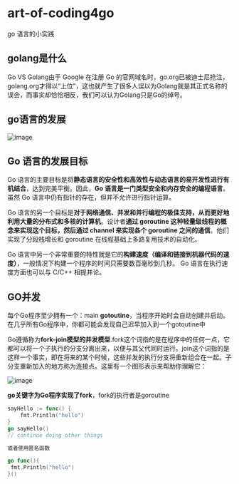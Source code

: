 # art-of-coding4go
go 语言的小实践

## golang是什么

Go VS Golang由于 Google 在注册 Go 的官网域名时，go.org已被迪士尼抢注，golang.org才得以“上位”，这也就产生了很多人误以为Golang就是其正式名称的误会，而事实却恰恰相反，我们可以认为Golang只是Go的绰号。

## go语言的发展

![image](https://user-images.githubusercontent.com/13504729/130402670-68428d86-655b-425e-9107-c18e586e98de.png)

## Go 语言的发展目标

Go 语言的主要目标是将**静态语言的安全性和高效性与动态语言的易开发性进行有机结合**，达到完美平衡。因此，**Go 语言是一门类型安全和内存安全的编程语言**。虽然 Go 语言中仍有指针的存在，但并不允许进行指针运算。
 
Go 语言的另一个目标是**对于网络通信、并发和并行编程的极佳支持，从而更好地利用大量的分布式和多核的计算机**。设计者**通过 goroutine 这种轻量级线程的概念来实现这个目标，然后通过 channel 来实现各个 goroutine 之间的通信**。他们实现了分段栈增长和 goroutine 在线程基础上多路复用技术的自动化。
 
Go 语言中另一个非常重要的特性就是它的**构建速度（编译和链接到机器代码的速度）**，一般情况下构建一个程序的时间只需要数百毫秒到几秒。
Go 语言在执行速度方面也可以与 C/C++ 相提并论。

## GO并发 

每个Go程序至少拥有一个：main **gotoutine**，当程序开始时会自动创建并启动。在几乎所有Go程序中，你都可能会发现自己迟早加入到一个gotoutine中

Go遵循称为**fork-join模型的并发模型**.fork这个词指的是在程序中的任何一点，它都可以将一个子执行的分支分离出来，以便与其父代同时运行。join这个词指的是这样一个事实，即在将来的某个时候，这些并发的执行分支将重新组合在一起。子分支重新加入的地方称为连接点。这里有一个图形表示来帮助你理解它：

![image](https://user-images.githubusercontent.com/13504729/130546277-13c063d0-fe4b-4892-9f64-c8f3363e7d06.png)

**go关键字为Go程序实现了fork**，fork的执行者是goroutine

``` go
sayHello := func() {
	fmt.Println("hello")
}
go sayHello()
// continue doing other things

或者使用匿名函数

go func(){
 fmt.Println("hello")
}()
```
